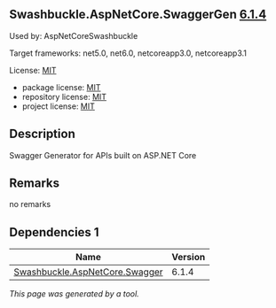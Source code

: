 Swashbuckle.AspNetCore.SwaggerGen [6.1.4](https://www.nuget.org/packages/Swashbuckle.AspNetCore.SwaggerGen/6.1.4)
--------------------

Used by: AspNetCoreSwashbuckle

Target frameworks: net5.0, net6.0, netcoreapp3.0, netcoreapp3.1

License: [MIT](../../../../licenses/mit) 

- package license: [MIT](https://licenses.nuget.org/MIT) 
- repository license: [MIT](https://github.com/domaindrivendev/Swashbuckle.AspNetCore.git) 
- project license: [MIT](https://github.com/domaindrivendev/Swashbuckle.AspNetCore) 

Description
-----------
Swagger Generator for APIs built on ASP.NET Core

Remarks
-----------
no remarks


Dependencies 1
-----------

|Name|Version|
|----------|:----|
|[Swashbuckle.AspNetCore.Swagger](../../../../packages/nuget.org/swashbuckle.aspnetcore.swagger/6.1.4)|6.1.4|

*This page was generated by a tool.*